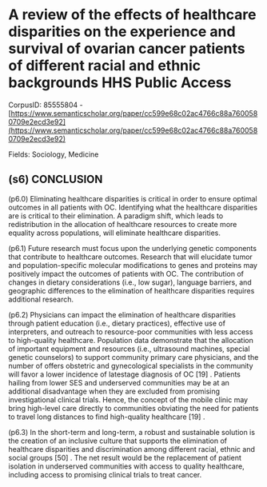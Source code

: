 # A review of the effects of healthcare disparities on the experience and survival of ovarian cancer patients of different racial and ethnic backgrounds HHS Public Access

CorpusID: 85555804 - [https://www.semanticscholar.org/paper/cc599e68c02ac4766c88a7600580709e2ecd3e92](https://www.semanticscholar.org/paper/cc599e68c02ac4766c88a7600580709e2ecd3e92)

Fields: Sociology, Medicine

## (s6) CONCLUSION
(p6.0) Eliminating healthcare disparities is critical in order to ensure optimal outcomes in all patients with OC. Identifying what the healthcare disparities are is critical to their elimination. A paradigm shift, which leads to redistribution in the allocation of healthcare resources to create more equality across populations, will eliminate healthcare disparities.

(p6.1) Future research must focus upon the underlying genetic components that contribute to healthcare outcomes. Research that will elucidate tumor and population-specific molecular modifications to genes and proteins may positively impact the outcomes of patients with OC. The contribution of changes in dietary considerations (i.e., low sugar), language barriers, and geographic differences to the elimination of healthcare disparities requires additional research.

(p6.2) Physicians can impact the elimination of healthcare disparities through patient education (i.e., dietary practices), effective use of interpreters, and outreach to resource-poor communities with less access to high-quality healthcare. Population data demonstrate that the allocation of important equipment and resources (i.e., ultrasound machines, special genetic counselors) to support community primary care physicians, and the number of offers obstetric and gynecological specialists in the community will favor a lower incidence of latestage diagnosis of OC [19] . Patients hailing from lower SES and underserved communities may be at an additional disadvantage when they are excluded from promising investigational clinical trials. Hence, the concept of the mobile clinic may bring high-level care directly to communities obviating the need for patients to travel long distances to find high-quality healthcare [19] .

(p6.3) In the short-term and long-term, a robust and sustainable solution is the creation of an inclusive culture that supports the elimination of healthcare disparities and discrimination among different racial, ethnic and social groups [50] . The net result would be the replacement of patient isolation in underserved communities with access to quality healthcare, including access to promising clinical trials to treat cancer.
